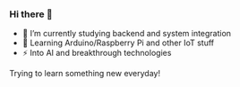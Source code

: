 ### Hi there 👋

- 🔭 I’m currently studying backend and system integration 
- 🌱 Learning Arduino/Raspberry Pi and other IoT stuff
- ⚡ Into AI and breakthrough technologies
  
Trying to learn something new everyday! 

